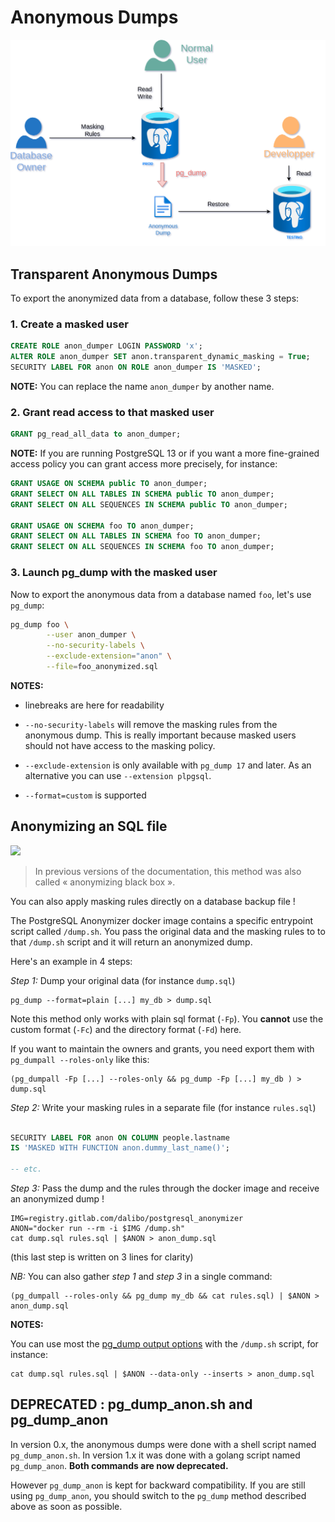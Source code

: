 Anonymous Dumps
===============================================================================


![PostgreSQL Anonymous Dumps](images/anon-Dump.drawio.png)

Transparent Anonymous Dumps
------------------------------------------------------------------------------

To export the anonymized data from a database, follow these 3 steps:

### 1. Create a masked user

```sql
CREATE ROLE anon_dumper LOGIN PASSWORD 'x';
ALTER ROLE anon_dumper SET anon.transparent_dynamic_masking = True;
SECURITY LABEL FOR anon ON ROLE anon_dumper IS 'MASKED';
```

__NOTE:__ You can replace the name `anon_dumper` by another name.


### 2. Grant read access to that masked user

```sql
GRANT pg_read_all_data to anon_dumper;
```

__NOTE:__ If you are running PostgreSQL 13 or if you want a more fine-grained
access policy you can grant access more precisely, for instance:


```sql
GRANT USAGE ON SCHEMA public TO anon_dumper;
GRANT SELECT ON ALL TABLES IN SCHEMA public TO anon_dumper;
GRANT SELECT ON ALL SEQUENCES IN SCHEMA public TO anon_dumper;

GRANT USAGE ON SCHEMA foo TO anon_dumper;
GRANT SELECT ON ALL TABLES IN SCHEMA foo TO anon_dumper;
GRANT SELECT ON ALL SEQUENCES IN SCHEMA foo TO anon_dumper;
```


### 3. Launch pg_dump with the masked user

Now to export the anonymous data from a database named `foo`, let's use
`pg_dump`:

```bash
pg_dump foo \
        --user anon_dumper \
        --no-security-labels \
        --exclude-extension="anon" \
        --file=foo_anonymized.sql
```

__NOTES:__

* linebreaks are here for readability

* `--no-security-labels` will remove the masking rules from the anonymous dump.
  This is really important because masked users should not have access to the
  masking policy.

* `--exclude-extension` is only available with `pg_dump 17` and later.
  As an alternative you can use `--extension plpgsql`.

* `--format=custom` is supported


Anonymizing an SQL file
-----------------------------------------------------------------------------

![](images/anon-Files.drawio.png)

[Install with docker]: INSTALL.md#install-with-docker

> In previous versions of the documentation, this method was also called
> « anonymizing black box ».

You can also apply masking rules directly on a database backup file !

The PostgreSQL Anonymizer docker image contains a specific entrypoint script
called `/dump.sh`. You pass the original data and the masking rules to
to that `/dump.sh` script and it will return an anonymized dump.

Here's an example in 4 steps:

_Step 1:_  Dump your original data (for instance `dump.sql`)

```console
pg_dump --format=plain [...] my_db > dump.sql
```

Note this method only works with plain sql format (`-Fp`). You **cannot**
use the custom format (`-Fc`) and the directory format (`-Fd`) here.

If you want to maintain the owners and grants, you need export them with
`pg_dumpall --roles-only` like this:

```console
(pg_dumpall -Fp [...] --roles-only && pg_dump -Fp [...] my_db ) > dump.sql
```

_Step 2:_  Write your masking rules in a separate file (for instance `rules.sql`)

```sql

SECURITY LABEL FOR anon ON COLUMN people.lastname
IS 'MASKED WITH FUNCTION anon.dummy_last_name()';

-- etc.
```

_Step 3:_  Pass the dump and the rules through the docker image and receive an
anonymized dump !

```console
IMG=registry.gitlab.com/dalibo/postgresql_anonymizer
ANON="docker run --rm -i $IMG /dump.sh"
cat dump.sql rules.sql | $ANON > anon_dump.sql
```

(this last step is written on 3 lines for clarity)

_NB:_ You can also gather _step 1_ and _step 3_ in a single command:

```console
(pg_dumpall --roles-only && pg_dump my_db && cat rules.sql) | $ANON > anon_dump.sql
```

__NOTES:__

You can use most the [pg_dump output options] with the `/dump.sh` script,
for instance:

```console
cat dump.sql rules.sql | $ANON --data-only --inserts > anon_dump.sql
```



[pg_dump output options]: https://www.postgresql.org/docs/current/app-pgdump.html#PG-DUMP-OPTIONS


DEPRECATED : pg_dump_anon.sh and pg_dump_anon
------------------------------------------------------------------------------

In version 0.x, the anonymous dumps were done with a shell script named
`pg_dump_anon.sh`. In version 1.x it was done with a golang script named
`pg_dump_anon`. **Both commands are now deprecated.**

However `pg_dump_anon` is kept for backward compatibility. If you are still
using `pg_dump_anon`, you should switch to the `pg_dump` method described above
as soon as possible.
